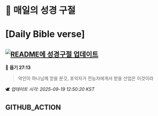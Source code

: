 # 🙏 매일의 성경 구절
# [Daily Bible verse]
## [![README에 성경구절 업데이트](https://github.com/DONGSUKA/first_test/actions/workflows/update-readme-bible.yml/badge.svg)](https://github.com/DONGSUKA/first_test/actions/workflows/update-readme-bible.yml)
<!-- START_BIBLE_VERSE -->
📖 **욥기 27:13**
> 악인이 하나님께 얻을 분깃, 포악자가 전능자에게서 받을 산업은 이것이라

🕊️ _업데이트 시각: 2025-09-19 12:50:20 KST_
  <!-- END_BIBLE_VERSE -->
## GITHUB_ACTION
